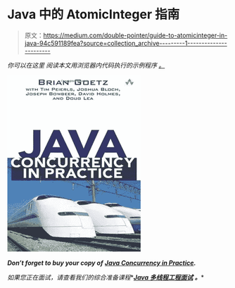 # Java 中的 AtomicInteger 指南

> 原文：<https://medium.com/double-pointer/guide-to-atomicinteger-in-java-94c591189fea?source=collection_archive---------1----------------------->

*你可以在这里* *阅读本文用浏览器内代码执行的示例程序* [*。*](https://bit.ly/3z1wYWX)

[![](img/071f4588dd55326f99b5bb0d3561be8f.png)](https://amzn.to/3K3E1WD)

***Don’t forget to buy your copy of*** [***Java Concurrency in Practice***](https://amzn.to/3K3E1WD)***.***

*如果您正在面试，请查看我们的综合准备课程**[***Java 多线程工程面试***](https://bit.ly/2QfKXCK) ***。****